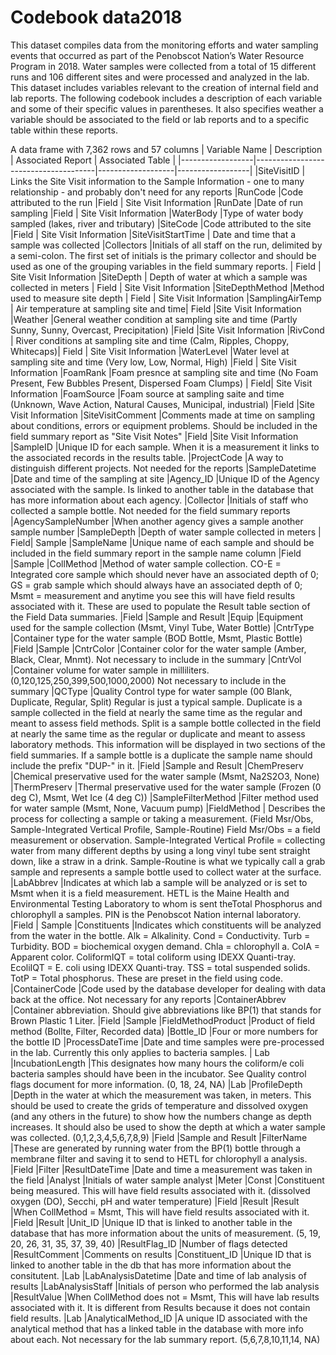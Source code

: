 # Codebook data2018
This dataset compiles data from the monitoring efforts and water sampling events that occurred as part of the Penobscot Nation’s Water Resource Program in 2018. Water samples were collected from a total of 15 different runs and 106 different sites and were processed and analyzed in the lab. This dataset includes variables relevant to the creation of internal field and lab reports. The following codebook includes a description of each variable and some of their specific values in parentheses. It also specifies weather a variable should be associated to the field or lab reports and to a specific table within these reports. 

A data frame with 7,362 rows and 57 columns
| Variable Name    | Description                          | Associated Report | Associated Table |
|------------------|--------------------------------------|-------------------|------------------|
|SiteVisitID | Links the Site Visit information to the Sample Information - one to many relationship - and probably don't need for any reports
|RunCode |Code attributed to the run |Field | Site Visit Information
|RunDate |Date of run sampling |Field | Site Visit Information
|WaterBody |Type of water body sampled (lakes, river and tributary)
|SiteCode |Code attributed to the site |Field | Site Visit Information
|SiteVisitStartTime | Date and time that a sample was collected 
|Collectors |Initials of all staff on the run, delimited by a semi-colon. The first set of initials is the primary collector and should be used as one of the grouping variables in the field summary reports. | Field | Site Visit Information
|SiteDepth | Depth of water at which a sample was collected in meters | Field | Site Visit Information
|SiteDepthMethod |Method used to measure site depth | Field | Site Visit Information
|SamplingAirTemp | Air temperature at sampling site and time| Field |Site Visit Information
|Weather |General weather condition at sampling site and time (Partly Sunny, Sunny, Overcast, Precipitation) |Field |Site Visit Information
|RivCond | River conditions at sampling site and time (Calm, Ripples, Choppy, Whitecaps)| Field | Site Visit Information
|WaterLevel |Water level at sampling site and time (Very low, Low, Normal, High) |Field | Site Visit Information
|FoamRank |Foam presnce at sampling site and time (No Foam Present, Few Bubbles Present, Dispersed Foam Clumps) | Field| Site Visit Information
|FoamSource |Foam source at sampling saite and time (Unknown, Wave Action, Natural Causes, Municipal, industrial)  |Field |Site Visit Information
|SiteVisitComment |Comments made at time on sampling about conditions, errors or equipment problems. Should be included in the field summary report as "Site Visit Notes" |Field |Site Visit Information
|SampleID |Unique ID for each sample.  When it is a measurement it links to the associated records in the results table.
|ProjectCode |A way to distinguish different projects.  Not needed for the reports 
|SampleDatetime |Date and time of the sampling at site
|Agency_ID |Unique ID of the Agency associated with the sample. Is linked to another table in the database that has more information about each agency.
|Collector |Initials of staff who collected a sample bottle. Not needed for the field summary reports
|AgencySampleNumber |When another agency gives a sample another sample number
|SampleDepth |Depth of water sample collected in meters | Field| Sample
|SampleName |Unique name of each sample and should be included in the field summary report in the sample name column |Field |Sample
|CollMethod |Method of water sample collection. CO-E = Integrated core sample which should never have an associated depth of 0; GS = grab sample which should always have an associated depth of 0; Msmt = measurement and anytime you see this will have field results associated with it.  These are used to populate the Result table section of the Field Data summaries. |Field |Sample and Result
|Equip |Equipment used for the sample collection (Msmt, Vinyl Tube, Water Bottle) 
|CntrType |Container type for the water sample (BOD Bottle, Msmt, Plastic Bottle) |Field |Sample 
|CntrColor |Container color for the water sample (Amber, Black, Clear, Mnmt). Not necessary to include in the summary 
|CntrVol |Container volume for water sample in milliliters.(0,120,125,250,399,500,1000,2000) Not necessary to include in the summary 
|QCType |Quality Control type for water sample (00 Blank, Duplicate, Regular, Split)  Regular is just a typical sample.  Duplicate is a sample collected in the field at nearly the same time as the regular and meant to assess field methods.  Split is a sample bottle collected in the field at nearly the same time as the regular or duplicate and meant to assess laboratory methods.  This information will be displayed in two sections of the field summaries.  If a sample bottle is a duplicate the sample name should include the prefix "DUP-" in it. |Field |Sample and Result
|ChemPreserv |Chemical preservative used for the water sample (Msmt, Na2S2O3, None) 
|ThermPreserv  |Thermal preservative used for the water sample (Frozen (0 deg C), Msmt, Wet Ice (4 deg C)) 
|SampleFilterMethod |Filter method used for water sample (Msmt, None, Vacuum pump) 
|FieldMethod | Describes the process for collecting a sample or taking a measurement.  (Field Msr/Obs, Sample-Integrated Vertical Profile, Sample-Routine)  Field Msr/Obs = a field measurement or observation.  Sample-Integrated Vertical Profile = collecting water from many different depths by using a long vinyl tube sent straight down, like a straw in a drink.  Sample-Routine is what we typically call a grab sample and represents a sample bottle used to collect water at the surface. 
|LabAbbrev |Indicates at which lab a sample will be analyzed or is set to Msmt when it is a field measurement.  HETL is the Maine Health and Environmental Testing Laboratory to whom is sent theTotal Phosphorus and chlorophyll a samples.  PIN is the Penobscot Nation internal laboratory. |Field | Sample 
|Constituents |Indicates which constituents will be analyzed from the water in the bottle.  Alk = Alkalinity.  Cond = Conductivity. Turb = Turbidity. BOD = biochemical oxygen demand. Chla = chlorophyll a.  ColA = Apparent color.  ColiformIQT = total coliform using IDEXX Quanti-tray. EcoliIQT = E. coli using IDEXX Quanti-tray. TSS = total suspended solids. TotP = Total phosphorus.  These are preset in the field using code. 
|ContainerCode |Code used by the database developer for dealing with data back at the office. Not necessary for any reports 
|ContainerAbbrev |Container abbreviation. Should give abbreviations like BP(1) that stands for Brown Plastic 1 Liter. |Field |Sample
|FieldMethodProduct |Product of field method (Bollte, Filter, Recorded data)
|Bottle_ID |Four or more numbers for the bottle ID 
|ProcessDateTime |Date and time samples were pre-processed in the lab.  Currently this only applies to bacteria samples. | Lab 
|IncubationLength |This designates how many hours the coliform/e coli bacteria samples should have been in the incubator.  See Quality control flags document for more information. (0, 18, 24, NA) |Lab
|ProfileDepth |Depth in the water at which the measurement was taken, in meters.  This should be used to create the grids of temperature and dissolved oxygen (and any others in the future) to show how the numbers change as depth increases.  It should also be used to show the depth at which a water sample was collected. (0,1,2,3,4,5,6,7,8,9) |Field |Sample and Result
|FilterName |These are generated by running water from the BP(1) bottle through a membrane filter and saving it to send to HETL for chlorophyll a analysis. |Field |Filter
|ResultDateTime |Date and time a measurement was taken in the field 
|Analyst |Initials of water sample analyst
|Meter
|Const |Constituent being measured. This will have field results associated with it. (dissolved oxygen (DO), Secchi, pH and water temperature) |Field |Result
|Result |When CollMethod = Msmt, This will have field results associated with it.  |Field |Result
|Unit_ID |Unique ID that is linked to another table in the database that has more information about the units of measurement. (5, 19, 20, 26, 31, 35, 37, 39, 40)
|ResultFlag_ID |Number of flags detected
|ResultComment |Comments on results
|Constituent_ID |Unique ID that is linked to another table in the db that has more information about the consitutent. |Lab
|LabAnalysisDatetime |Date and time of lab analysis of results
|LabAnalysisStaff |Initials of person who performed the lab analysis 
|ResultValue |When CollMethod does not = Msmt, This will have lab results associated with it.  It is different from Results because it does not contain field results.  |Lab 
|AnalyticalMethod_ID |A unique ID associated with the analytical method that has a linked table in the database with more info about each.  Not necessary for the lab summary report. (5,6,7,8,10,11,14, NA)
